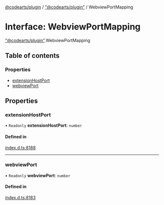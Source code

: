 [@codearts/plugin](../README.md) / ["@codearts/plugin"](../modules/_codearts_plugin_.md) / WebviewPortMapping

# Interface: WebviewPortMapping

["@codearts/plugin"](../modules/_codearts_plugin_.md).WebviewPortMapping

## Table of contents

### Properties

- [extensionHostPort](codearts_plugin_.WebviewPortMapping.md#extensionhostport)
- [webviewPort](codearts_plugin_.WebviewPortMapping.md#webviewport)

## Properties

### extensionHostPort

• `Readonly` **extensionHostPort**: `number`

#### Defined in

[index.d.ts:8188](https://github.com/huaweicloud/cloudide-plugin-api/blob/03c74e5/index.d.ts#L8188)

___

### webviewPort

• `Readonly` **webviewPort**: `number`

#### Defined in

[index.d.ts:8183](https://github.com/huaweicloud/cloudide-plugin-api/blob/03c74e5/index.d.ts#L8183)
